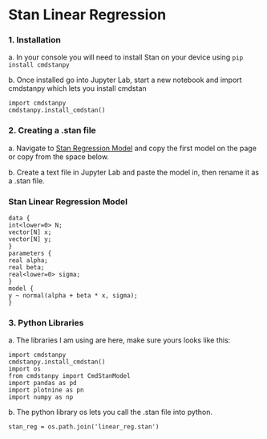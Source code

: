 # Stan Linear Regression


### 1. Installation
a. In your console you will need to install Stan on your device using ```pip install cmdstanpy```

b. Once installed go into Jupyter Lab, start a new notebook and import cmdstanpy which lets you install cmdstan 
```
import cmdstanpy 
cmdstanpy.install_cmdstan()
``` 

### 2. Creating a .stan file
  a. Navigate to [Stan Regression Model](https://mc-stan.org/docs/stan-users-guide/regression.html) and copy the first model on the page or copy from the space below.

  b. Create a text file in Jupyter Lab and paste the model in, then rename it as a .stan file.

 ### Stan Linear Regression Model

  ```
data {
  int<lower=0> N;
  vector[N] x;
  vector[N] y;
}
parameters {
  real alpha;
  real beta;
  real<lower=0> sigma;
}
model {
  y ~ normal(alpha + beta * x, sigma);
}
````

### 3. Python Libraries
  a. The libraries I am using are here, make sure yours looks like this:
  ```
import cmdstanpy
cmdstanpy.install_cmdstan()
import os
from cmdstanpy import CmdStanModel
import pandas as pd
import plotnine as pn
import numpy as np
```
  b. The python library os lets you call the .stan file into python.
  ```
stan_reg = os.path.join('linear_reg.stan')
```
